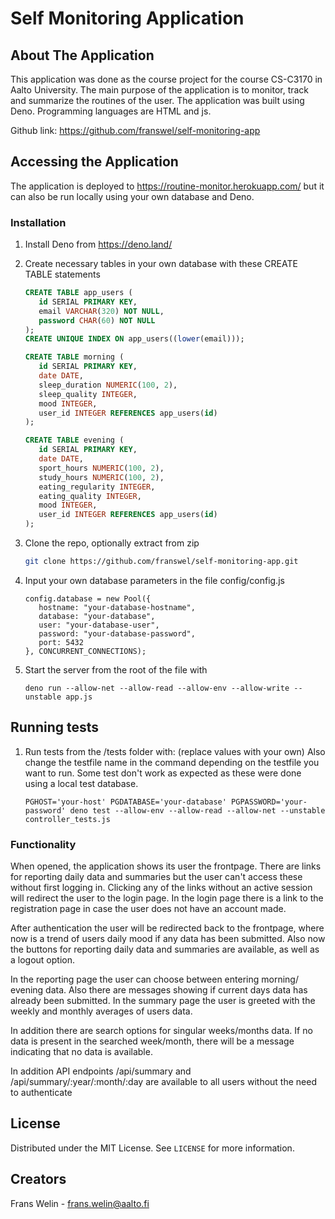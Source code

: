 # Self Monitoring Application

## About The Application

This application was done as the course project for the course CS-C3170 in Aalto University. The main purpose of the application is to monitor, 
track and summarize the routines of the user. The application was built using Deno. Programming languages are HTML and js.

Github link: https://github.com/franswel/self-monitoring-app

## Accessing the Application

The application is deployed to https://routine-monitor.herokuapp.com/ but it can also be run locally using your own database and Deno.

### Installation

1. Install Deno from https://deno.land/

2. Create necessary tables in your own database with these CREATE TABLE statements
   ```sql
   CREATE TABLE app_users (
      id SERIAL PRIMARY KEY,
      email VARCHAR(320) NOT NULL,
      password CHAR(60) NOT NULL
   );
   CREATE UNIQUE INDEX ON app_users((lower(email)));
   
   CREATE TABLE morning (
      id SERIAL PRIMARY KEY,
      date DATE,
      sleep_duration NUMERIC(100, 2),
      sleep_quality INTEGER,
      mood INTEGER,
      user_id INTEGER REFERENCES app_users(id)
   );
   
   CREATE TABLE evening (
      id SERIAL PRIMARY KEY,
      date DATE,
      sport_hours NUMERIC(100, 2),
      study_hours NUMERIC(100, 2),
      eating_regularity INTEGER,
      eating_quality INTEGER,
      mood INTEGER,
      user_id INTEGER REFERENCES app_users(id)
   );
   ```
3. Clone the repo, optionally extract from zip
   ```sh
   git clone https://github.com/franswel/self-monitoring-app.git
   ```
4. Input your own database parameters in the file config/config.js
   ```
   config.database = new Pool({
      hostname: "your-database-hostname",
      database: "your-database",
      user: "your-database-user",
      password: "your-database-password",
      port: 5432
   }, CONCURRENT_CONNECTIONS);
   ```
5. Start the server from the root of the file with
   ```
   deno run --allow-net --allow-read --allow-env --allow-write --unstable app.js
   ```
   
## Running tests

1. Run tests from the /tests folder with: (replace values with your own)
   Also change the testfile name in the command depending on the testfile you want to run. 
   Some test don't work as expected as these were done using a local test database.
   ```
   PGHOST='your-host' PGDATABASE='your-database' PGPASSWORD='your-password' deno test --allow-env --allow-read --allow-net --unstable controller_tests.js
   ```

### Functionality

When opened, the application shows its user the frontpage. There are links for reporting daily data and summaries but the user can't access these without
first logging in. Clicking any of the links without an active session will redirect the user to the login page. In the login page there is a link to the 
registration page in case the user does not have an account made. 

After authentication the user will be redirected back to the frontpage, where now is a trend of users daily mood if any data has been submitted. 
Also now the buttons for reporting daily data and summaries are available, as well as a logout option. 
  
In the reporting page the user can choose between entering morning/ evening data. Also there are messages showing if current days data has already been submitted. 
In the summary page the user is greeted with the weekly and monthly averages of users data. 

In addition there are search options for singular weeks/months data. If no data is present in the searched week/month, 
there will be a message indicating that no data is available.
 
In addition API endpoints /api/summary and /api/summary/:year/:month/:day are available to all users without the need to authenticate


## License

Distributed under the MIT License. See `LICENSE` for more information.


## Creators

 Frans Welin  - frans.welin@aalto.fi  
